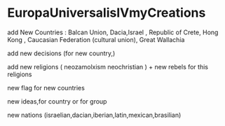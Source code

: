 # EuropaUniversalisIVmyCreations

add New Countries : Balcan Union, Dacia,Israel , Republic of Crete, Hong Kong , Caucasian Federation (cultural union), Great Wallachia

add new decisions (for new country,)

add new religions ( neozamolxism neochristian ) + new rebels for this religions

new flag for new countries 

new ideas,for country or for group

new nations (israelian,dacian,iberian,latin,mexican,brasilian)